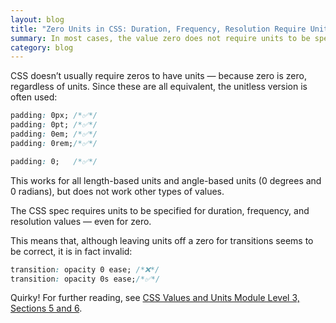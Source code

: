 ```yaml
---
layout: blog
title: "Zero Units in CSS: Duration, Frequency, Resolution Require Units"
summary: In most cases, the value zero does not require units to be specified in CSS, however, this is not the case when using non-length and non-angle units.
category: blog
---
```


CSS doesn’t usually require zeros to have units — because zero is zero, regardless of units. Since these are all equivalent, the unitless version is often used:

```css
padding: 0px; /*✅*/
padding: 0pt; /*✅*/
padding: 0em; /*✅*/
padding: 0rem;/*✅*/

padding: 0;   /*✅*/
```

This works for all length-based units and angle-based units (0 degrees and 0 radians), but does not work other types of values.

<p class="lede">The CSS spec requires units to be specified for duration, frequency, and resolution values — even for zero.</p>

This means that, although leaving units off a zero for transitions seems to be correct, it is in fact invalid:

```css
transition: opacity 0 ease; /*❌*/
transition: opacity 0s ease;/*✅*/
```

Quirky! For further reading, see [CSS Values and Units Module Level 3, Sections 5 and 6](https://www.w3.org/TR/css-values/#lengths).
